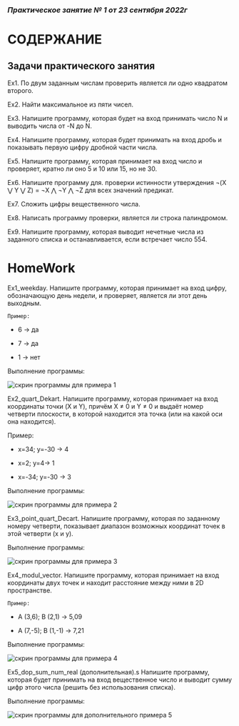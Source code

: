 ### *Практическое занятие № 1 от 23 сентября 2022г*

# СОДЕРЖАНИЕ

## Задачи практического занятия

Ex1. По двум заданным числам проверить является ли одно квадратом второго.

Ex2. Найти максимальное из пяти чисел.

Ex3. Напишите программу, которая будет на вход принимать число N и выводить числа от -N до N.

Ex4. Напишите программу, которая будет принимать на вход дробь и показывать первую цифру дробной части числа.

Ex5. Напишите программу, которая принимает на вход число и проверяет, кратно ли оно 5 и 10 или 15, но не 30.

Ex6. Напишите программу для. проверки истинности утверждения ¬(X ⋁ Y ⋁ Z) = ¬X ⋀ ¬Y ⋀ ¬Z для всех значений предикат.

Ex7. Сложить цифры вещественного числа.

Ex8. Написать программу проверки, является ли строка палиндромом.

Ex9. Напишите программу, которая выводит нечетные числа из заданного списка и останавливается, если встречает число 554.

# HomeWork

Ex1_weekday. Напишите программу, которая принимает на вход цифру, обозначающую день недели, и проверяет, является ли этот день выходным.

    Пример:

- 6 -> да

- 7 -> да

- 1 -> нет

Выполнение программы:

![скрин программы для примера 1](Ex1_weekday.png)

Ex2_quart_Dekart. Напишите программу, которая принимает на вход координаты точки (X и Y), причём X ≠ 0 и Y ≠ 0 и выдаёт номер четверти плоскости, в которой находится эта точка (или на какой оси она находится).

   Пример:

- x=34; y=-30 -> 4

- x=2; y=4-> 1

- x=-34; y=-30 -> 3

Выполнение программы:

![скрин программы для примера 2](Ex2_quart_Dekart.png)

Ex3_point_quart_Decart. Напишите программу, которая по заданному номеру четверти, показывает диапазон возможных координат точек в этой четверти (x и y).

Выполнение программы:

![скрин программы для примера 3](Ex3_point_quart_Dekart.png)

Ex4_modul_vector. Напишите программу, которая принимает на вход координаты двух точек и находит расстояние между ними в 2D пространстве.

    Пример:

- A (3,6); B (2,1) -> 5,09

- A (7,-5); B (1,-1) -> 7,21

Выполнение программы:

![скрин программы для примера 4](Ex4_modul_vector.png)

Ex5_dop_sum_num_real (дополнительная).s Напишите программу, которая будет принимать на вход вещественное число и выводит сумму цифр этого числа (решить без использования списка).

Выполнение программы:

![скрин программы для дополнительного примера 5](Ex5_dop_sum_num_real.png)
